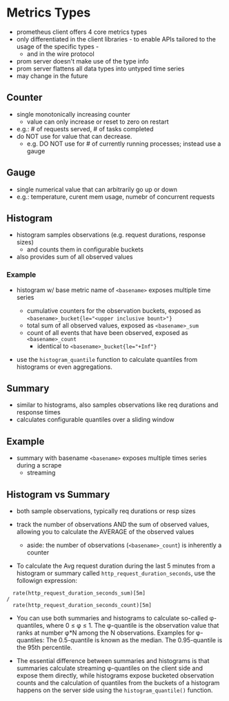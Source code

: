 # Metrics Types
- prometheus client offers 4 core metrics types
- only differentiated in the client libraries - to enable APIs tailored to the usage of the specific types -   
    - and in the wire protocol
- prom server doesn't make use of the type info
- prom server flattens all data types into untyped time series
- may change in the future

## Counter
- single monotonically increasing counter
    - value can only increase or reset to zero on restart
- e.g.: # of requests served, # of tasks completed
- do NOT use for value that can decrease. 
    - e.g. DO NOT use for # of currently running processes; instead use a gauge

## Gauge
- single numerical value that can arbitrarily go up or down
- e.g.: temperature, curent mem usage, numebr of concurrent requests

## Histogram
- histogram samples observations (e.g. request durations, response sizes)
    - and counts them in configurable buckets
- also provides sum of all observed values

### Example
- histogram w/ base metric name of `<basename>` exposes multiple time series
    - cumulative counters for the observation buckets, exposed as `<basename>_bucket{le="<upper inclusive bount>"}`
    - total sum of all observed values, exposed as `<basename>_sum`
    - count of all events that have been observed, exposed as `<basename>_count` 
        - identical to `<basename>_bucket{le="+Inf"}`

- use the `histogram_quantile` function to calculate quantiles from histograms or even aggregations. 

## Summary
- similar to histograms, also samples observations like req durations and response times
- calculates configurable quantiles over a sliding window

## Example
- summary with basename `<basename>` exposes multiple times series during a scrape
    - streaming 

## Histogram vs Summary
- both sample observations, typically req durations or resp sizes
- track the number of observations AND the sum of observed values, allowing you to calculate the AVERAGE of the observed values
    - aside: the number of observations (`<basename>_count`) is inherently a counter

- To calculate the Avg request duration during the last 5 minutes from a histogram or summary called `http_request_duration_seconds`, use the followign expression:
```promql
  rate(http_request_duration_seconds_sum)[5m]
/
  rate(http_request_duration_seconds_count)[5m]
```

- You can use both summaries and histograms to calculate so-called φ-quantiles, where 0 ≤ φ ≤ 1. The φ-quantile is the observation value that ranks at number φ*N among the N observations. Examples for φ-quantiles: The 0.5-quantile is known as the median. The 0.95-quantile is the 95th percentile.

- The essential difference between summaries and histograms is that summaries calculate streaming φ-quantiles on the client side and expose them directly, while histograms expose bucketed observation counts and the calculation of quantiles from the buckets of a histogram happens on the server side using the `histogram_quantile()` function.

